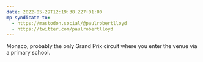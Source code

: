 ```yaml
---
date: 2022-05-29T12:19:38.227+01:00
mp-syndicate-to:
  - https://mastodon.social/@paulrobertlloyd
  - https://twitter.com/paulrobertlloyd
---
```

Monaco, probably the only Grand Prix circuit where you enter the venue via a primary school.
